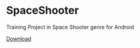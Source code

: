 # SpaceShooter
Training Project in Space Shooter genre for Android

[Download](https://github.com/Krusnik777/SpaceShooter/releases)

